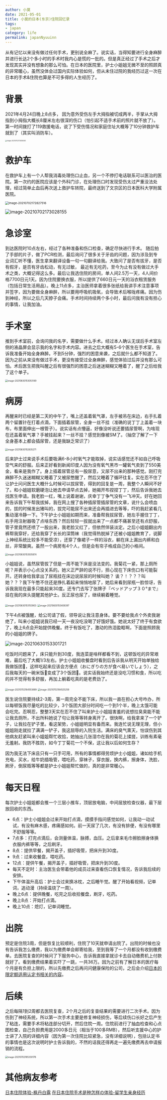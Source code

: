```yaml
---
author: 小莫
date: 2021-05-01
title: 小莫的日本(东京)住院回忆录
tags:
- japan
category: life
permalink: japanNyuuinn
---
```


从有记忆以来没有做过任何手术，更别说全麻了。说实话，当得知要进行全身麻醉并进行长达2个多小时的手术时我内心是慌的一批的。但是真正经过了手术之后才发现其实并没有想象的那么可怕。在日本的医院里，护士小姐姐无微不至的照顾真的非常暖心，虽然没体会过国内实际体验如何，但从未住过院的我经历过这一次在日本的手术&住院也算是不可多得的人生经历了。

<!-- more -->

# 背景

2021年4月24日晚上8点多， 因为意外受伤左手大拇指被切成两半，手掌从大拇指到小拇指大概长8厘米左右很深的伤口（怕引起不适手术前的照片就不放了）。第一时间拨打了119救援电话，说了下受伤情况和家庭住址大概等了10分钟救护车就到了（其实叫消防车）。

<img src="https://image.xiaomo.info//blog/image-20210702172658365.png" alt="image-20210702172658365" style="zoom:33%;" />

# 救护车

在救护车上有一个人帮我消毒处理伤口止血，另一个不停打电话联系可以医治的医院。第一次约的医院应该是个外科门诊，在处理伤口时发现受伤太过严重没法处理，经过简单止血后再次送上救护车转院，最终送到了文京区的日本医科大学附属医院。

<img src="https://image.xiaomo.info//blog/image-20210702172827516.png" alt="image-20210702172827516" style="zoom: 67%;" />

![image-20210702173028155](https://image.xiaomo.info//blog/image-20210702173028155.png)



# 急诊室

到达医院时10点左右，经过了各种准备和伤口检查，确定尽快进行手术。 随后拍了手部的片子，做了PCR检测，最后询问了很多关于牙齿的问题，因为涉及到专业词汇听不懂，医生拿来翻译设备一句一句翻译给我。大致问了是否有拔牙，是否有假牙，是否有牙齿松动，有无过敏， 最近有无吃药，至今为止有没有做过大手术之类，大概记得这么多。最后让我选住院的房间，单人间2.5万一天，4人间价格7700日元1天。因为住院要换衣服，所以提供了660日元一天的浴衣租赁服务（包括日常生活用品）。晚上11点多，主治医师拿着很多张纸给我讲手术注意事项并签字，因为要做全身麻醉，所以要用呼吸机吸氧，会导致术后喉咙疼痛。因为伤到神经，所以之后几天脖子会痛。手术时间持续两个多小时，最后问我有没有担心的事情，让我加油。



# 手术室

推到手术室前，会询问我的名字，需要做什么手术。经过本人确认无误后手术室左侧的液晶屏会显示我的名字和手术内容。进去之后大概有5-6个医生在手术室，告诉我准备开始全身麻醉。不到5分钟，强烈的困意来袭，之后就什么都不知道了。因为之前从来没有做过手术，更没有接受过全身麻醉，感觉体验过后并没有那么可怕。术后医生把我叫醒之后有很强烈的困意之后迷迷糊糊又睡着了，醒了之后给我了这个单子。

<img src="https://image.xiaomo.info//blog/image-20210630153053149.png" alt="image-20210630153053149" style="zoom:50%;" />

# 病房

 再醒来时已经是第二天的中午了，嘴上还盖着氧气罩，左手被吊在床边，右手扎着两个留置针在打着点滴，下面插着尿管，全身一丝不挂（准确的说丁丁上盖着一块布，布里面伸出一根管子）。说实话有点懵逼，好像没听说还要插尿管啊，为啥现在还盖着氧气罩？手被挂起来？一丝不挂？感觉到像被SM了。（抽空了解了一下全身基本上都会插尿管，还是我缺乏常识了）

<img src="https://image.xiaomo.info//blog/image-20210630152835271.png" alt="image-20210630152835271" style="zoom:50%;" />



后来护士过来说手术后要吸满6-8小时氧气才能取掉，说实话感觉还不如自己呼吸空气来的舒服。后来正好看到新闻印度人因为没有氧气黑市一罐氧气卖到了550美金，看来是我作了。身上插着尿管总有一股尿意，又尿不出来的那种感觉。刚打完麻醉不久迷迷糊糊又睡着了又被尿憋醒了，然后又睡着了循环往复。实在忍不住了让护士问问医生大概什么时候可以拔尿管，得到的回复是一周，我整个人瞬间不好了。和小姐姐软磨硬泡让她去申请早点去掉，她揭开布捏捏丁丁，然后告诉我她去找医生申请。我老脸一红，嘴上说着谢谢，庆幸丁丁争气没有一飞冲天。好在她回来告诉我下午帮我拔掉，我在网上搜了各种插尿管插尿管的文章，说什么会喷血的，拔的时候发出猪叫的，拔完可能尿不出来还会再插进去等等，吓的我赶紧看几集动漫冷静一下。下午护士小姐姐如期而来，准备帮我拔尿管，她左手握住丁丁，右手用注射器吸了点啥东西？然后轻轻一拔就出来了一点都不痛甚至还有点舒服，管子里竟然还喷了一股出来，我老脸又红了，但依然佯装淡定。之后小姐姐翻出内裤帮我穿好，还给我穿了长长的深筒袜（我觉得热脱掉了还被小姐姐教育了，说脚上神经系统比较多不能受凉），还穿了像裙子一样的浴衣，躺在床上漏出内裤和白丝，非常酸爽。虽然一个病房有4个人，但是会有帘子格成自己的小格间。

<img src="https://image.xiaomo.info//blog/image-20210630153505874.png" alt="image-20210630153505874" style="zoom:50%;" />

小姐姐说，虽然尿管拔了但是一周不能下床是没法变的。我菊花一紧，那上厕所呢？并表示小心点没关系的。她义正严辞的说不行，担心现在下床伤口有可能裂开。还转身给我拿出了尿瓶挂在床边说尿尿的时候叫她？ 诶？！？？？叫她？？？我下午憋不住还是挣扎着起来悄悄地尿了，她后来看到尿瓶一脸惊讶，告诉我我现在最多只能起来30度。还专门去写了张牌子『ベッドアップ３０°まで』挂在我的床头提醒其他护士。反正尿也尿了，继续躺着睡觉。

<img src="https://image.xiaomo.info//blog/image-20210630153153903.png" alt="image-20210630153153903" style="zoom:50%;" />

<img src="https://image.xiaomo.info//blog/image-20210630153408397.png" alt="image-20210630153408397" style="zoom:50%;" />

下午4点被饿醒，给公司请了假，领导说让我注意身体。要不要给我点个外卖我谢绝了，叫来小姐姐说我已经一天一夜没吃没喝了好饿好饿。她说太好了终于有食欲了，晚上6点会开始提供晚餐。终于有饭吃了，激动的热泪盈眶啊，下面是照顾我的小姐姐的牌子。



![image-20210630153301721](https://image.xiaomo.info//blog/image-20210630153301721.png)



吃饭时问题来了，床只能升到30度，我连菜是啥样都看不到，这顿饭吃的异常艰难，最后吃了大概1/3左右。护士小姐姐收餐盘时看到后告诉我从明天开始单独给我做饭团🍙，这样吃起来应该会方便点（おにぎりの方が食べ易いでしょう），之后我每天的一碗米饭🍚变成了3个饭团🍙。说实话我始终还是没吃习惯和食，所以吃的并不觉得有多舒服，再加上躺着吃真的是老费劲了。

<img src="https://image.xiaomo.info//blog/image-20210702184553889.png" alt="image-20210702184553889" style="zoom:50%;" />

<img src="https://image.xiaomo.info//blog/image-20210702184525259.png" alt="image-20210702184525259" style="zoom:50%;" />



医生说住院要持续2-3周，第一周完全不能下床，所以我一直在担心大号咋办，所以每顿饭我尽量吃的比较少，3个饭团大部分时间吃一个到1个半，晚上太饿可能会吃完。忍啊忍，整整3天实在忍不住了叫来护士小姐姐害羞的说想拉臭臭能不能让我去厕所，不出所料她说了句让我等等转身离开了。很快啊，给我拿来了一个铲子，让我拉在铲子里。看这架势，小姐姐明显有备而来。我连忙说无理无理，但小姐姐刚走就拉了满满一铲子，我这屈辱的入院生活。满床的臭气熏天，怕误伤到其他病友赶紧叫来小姐姐帮忙收拾，她抽出几张湿巾在我的菊花上揉搓，训练有素毫无羞射。我防不胜防，如今丁丁菊花一个不保，这让我以后如何生存？



因为我无法下床且只有一只手可用，所有的事情都得劳烦护士小姐姐，诸如给手机充电，买水，给牛奶插吸管，喂吃药，穿袜子，穿衣服，换内裤，擦身体，洗脸，刷牙，倒尿瓶等等都是护士小姐姐帮忙做的，真的是非常暖心。



# 每天日程

每次护士小姐姐都会推一个三层小推车，顶层放电脑，中间层放检查仪器，最下层放回收的东西。

- 6点：护士小姐姐会过来开始打点滴，摸摸手指问感觉如何，让我动一动试试，有没有麻木感，疼痛感如何。前一天尿了几次，有没有排便，有没有哪里不舒服等等。
- 7点多：打完点滴后，会测量体温，脉搏，血压。之后拿来毛巾擦脸擦身体换衣服内裤等等，之后刷牙。
- 8点：提供早餐，揭开盖子，插好吸管，把床升到30度。
- 9点：过来收餐盘，喂吃药。
- 12点：提供午餐，揭开盖子，插好吸管，把床升到30度。
- 每天不定时：主治医生会带着他的成员过来查看伤口恢复情况，告诉我后续的安排。 
- 下午体温升高后：护士会过来换冰枕，之后睡午觉。醒了开始看视频，记单词，追动漫（持续温烧了一周）。
- 晚上6点：提供晚餐，吃完之后收拾餐盘，刷牙，吃药。
- 晚上8点：开始打点滴。
- 晚上10点：熄灯，记单词睡觉。



# 出院

预定是住院3周，但是恢复比较顺利，住院了10天就申请出院了。出院的时候也没有告诉我怎么缴费，我以为缴费单会邮寄给我，至到我等了一个月都没有收到缴费单。去医院复查的时候问了下服务中心，告诉我直接拿就诊卡去自动缴费机上付款就好了。看到缴费结果着实吓了一跳，一共36万。因为之前有了解日本的医疗每个月是有负担上限的，所以先缴费之后再问问健康保险的公司，之后会介绍[日本的限定额适用认定书相关的内容](https://blog.xiaomo.info/2021/japanNyuyin2/)。



# 后续

之后每隔1到2周都去医院复查，2个月之后的复查结果的需要进行二次手术。因为伤到了神经系统，所以第一次手术主要是修复神经损伤，等后续伤口长好之后产生了粘连，需要手术将粘连部分切开，然后住院一周。住院前进行了抽血检查和心点图检查，自己负担费用是2000多日元（相当于100多RMB），然后听支援中心的护士讲了入院的详细内容（因为第一次住院比较紧急，没有详细说明），包括认定书的事情也是这次说明时护士告诉我的，不然的话我还得再走一遍先缴费再去申请报销的流程。

<img src="https://image.xiaomo.info//blog/image-20210702185330178.png" alt="image-20210702185330178" style="zoom:50%;" />



# 其他病友参考

[日本住院体验-枫丹白露](https://zhuanlan.zhihu.com/p/56164017)
[在日本住院手术是种怎样の体验-留学生亲身经历](https://kknews.cc/news/9njol3b.html)